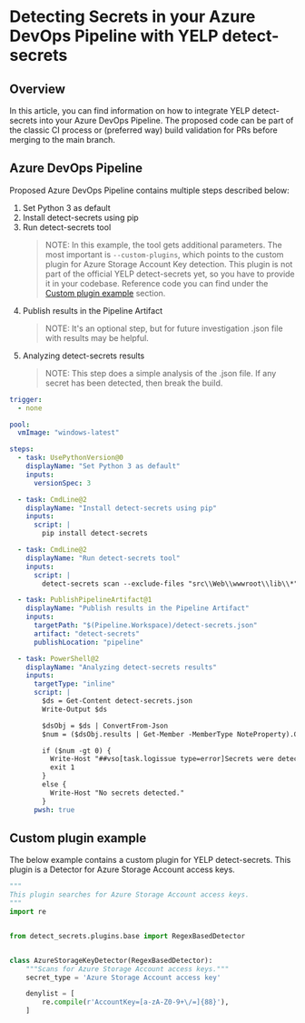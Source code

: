 # Detecting Secrets in your Azure DevOps Pipeline with YELP detect-secrets

## Overview

In this article, you can find information on how to integrate YELP detect-secrets into your Azure DevOps Pipeline. The proposed code can be part of the classic CI process or (preferred way) build validation for PRs before merging to the main branch.

## Azure DevOps Pipeline

Proposed Azure DevOps Pipeline contains multiple steps described below:

1. Set Python 3 as default
1. Install detect-secrets using pip
1. Run detect-secrets tool
   > NOTE: In this example, the tool gets additional parameters. The most important is `--custom-plugins`, which points to the custom plugin for Azure Storage Account Key detection.
   > This plugin is not part of the official YELP detect-secrets yet, so you have to provide it in your codebase. Reference code you can find under the [Custom plugin example](#custom-plugin-example) section.
1. Publish results in the Pipeline Artifact
   > NOTE: It's an optional step, but for future investigation .json file with results may be helpful.
1. Analyzing detect-secrets results
   > NOTE: This step does a simple analysis of the .json file. If any secret has been detected, then break the build.

```yaml
trigger:
  - none

pool:
  vmImage: "windows-latest"

steps:
  - task: UsePythonVersion@0
    displayName: "Set Python 3 as default"
    inputs:
      versionSpec: 3

  - task: CmdLine@2
    displayName: "Install detect-secrets using pip"
    inputs:
      script: |
        pip install detect-secrets

  - task: CmdLine@2
    displayName: "Run detect-secrets tool"
    inputs:
      script: |
        detect-secrets scan --exclude-files "src\\Web\\wwwroot\\lib\\*" --use-all-plugins --custom-plugins yelp\azure_storage_key.py > detect-secrets.json

  - task: PublishPipelineArtifact@1
    displayName: "Publish results in the Pipeline Artifact"
    inputs:
      targetPath: "$(Pipeline.Workspace)/detect-secrets.json"
      artifact: "detect-secrets"
      publishLocation: "pipeline"

  - task: PowerShell@2
    displayName: "Analyzing detect-secrets results"
    inputs:
      targetType: "inline"
      script: |
        $ds = Get-Content detect-secrets.json
        Write-Output $ds

        $dsObj = $ds | ConvertFrom-Json
        $num = ($dsObj.results | Get-Member -MemberType NoteProperty).Count

        if ($num -gt 0) {
          Write-Host "##vso[task.logissue type=error]Secrets were detected in code."
          exit 1
        }
        else {
          Write-Host "No secrets detected."
        }
      pwsh: true
```

## Custom plugin example

The below example contains a custom plugin for YELP detect-secrets. This plugin is a Detector for Azure Storage Account access keys.

```python
"""
This plugin searches for Azure Storage Account access keys.
"""
import re


from detect_secrets.plugins.base import RegexBasedDetector


class AzureStorageKeyDetector(RegexBasedDetector):
    """Scans for Azure Storage Account access keys."""
    secret_type = 'Azure Storage Account access key'

    denylist = [
        re.compile(r'AccountKey=[a-zA-Z0-9+\/=]{88}'),
    ]
```
